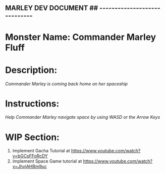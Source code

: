 ## MARLEY DEV DOCUMENT ## -----------------------------

# Monster Name: Commander Marley Fluff

# Description:
*Commander Marley is coming back home on her spaceship*

# Instructions:
*Help Commander Marley navigate space by using WASD or the Arrow Keys*


# WIP Section:

1. Implement Gacha Tutorial at https://www.youtube.com/watch?v=bGCsFFoRcDY
2. Implement Space Game tutorial at https://www.youtube.com/watch?v=JhvjAHBm9uc
